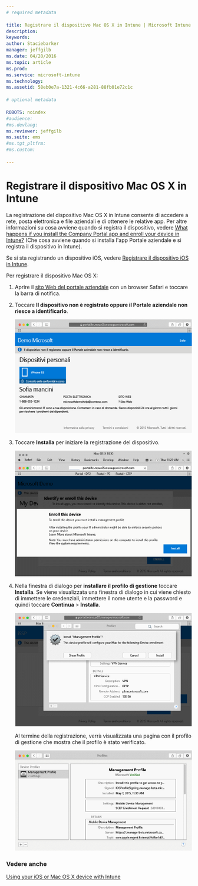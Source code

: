 ```yaml
---
# required metadata

title: Registrare il dispositivo Mac OS X in Intune | Microsoft Intune
description:
keywords:
author: Staciebarker
manager: jeffgilb
ms.date: 04/28/2016
ms.topic: article
ms.prod:
ms.service: microsoft-intune
ms.technology:
ms.assetid: 58eb0e7a-1321-4c66-a281-88fb01e72c1c

# optional metadata

ROBOTS: noindex
#audience:
#ms.devlang:
ms.reviewer: jeffgilb
ms.suite: ems
#ms.tgt_pltfrm:
#ms.custom:

---
```



# Registrare il dispositivo Mac OS X in Intune

La registrazione del dispositivo Mac OS X in Intune consente di accedere a rete, posta elettronica e file aziendali e di ottenere le relative app. Per altre informazioni su cosa avviene quando si registra il dispositivo, vedere [What happens if you install the Company Portal app and enroll your device in Intune?](what-happens-if-you-install-the-company-portal-app-and-enroll-your-device-in-intune-ios.md) (Che cosa avviene quando si installa l'app Portale aziendale e si registra il dispositivo in Intune).

Se si sta registrando un dispositivo iOS, vedere [Registrare il dispositivo iOS in Intune](enroll-your-device-in-intune-ios.md).


Per registrare il dispositivo Mac OS X:

1.  Aprire il [sito Web del portale aziendale](https://portal.manage.microsoft.com) con un browser Safari e toccare la barra di notifica.

2.  Toccare **Il dispositivo non è registrato oppure il Portale aziendale non riesce a identificarlo**.

    ![device-not-enrolled](./media/1-macosx-enroll-tap-enroll.png) 

3.  Toccare **Installa** per iniziare la registrazione del dispositivo.

    ![tap-install-to-enroll](./media/2-macosx-enroll--install-button.png) 

4.  Nella finestra di dialogo per **installare il profilo di gestione** toccare **Installa**. Se viene visualizzata una finestra di dialogo in cui viene chiesto di immettere le credenziali, immettere il nome utente e la password e quindi toccare **Continua** &gt; **Installa**.

    ![install-management-profile](./media/3-macosx-enroll-tap-install.png) 

    Al termine della registrazione, verrà visualizzata una pagina con il profilo di gestione che mostra che il profilo è stato verificato.

    ![management-profile-verified](./media/4-macosx-enroll-done.png) 

### Vedere anche
[Using your iOS or Mac OS X device with Intune](using-your-ios-or-mac-os-x-device-with-intune.md)

<!--HONumber=May16_HO1-->


